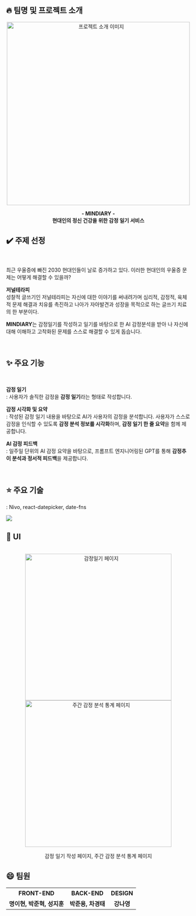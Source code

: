 ## :fire: 팀명 및 프로젝트 소개

<p align="center">
  <img src="https://github.com/user-attachments/assets/c9e7a21e-70c8-49e5-8da7-66a4a3ab9056" alt="프로젝트 소개 이미지" width="500"/>
</p>

<p align="center">
  <strong>
    - MINDIARY -<br>
    현대인의 정신 건강을 위한 감정 일기 서비스
  </strong>
</p>

## :heavy_check_mark: 주제 선정
<br>

최근 우울증에 빠진 2030 현대인들이 날로 증가하고 있다. 이러한 현대인의 우울증 문제는 어떻게 해결할 수 있을까?

**저널테라피** <br>
성찰적 글쓰기인 저널테라피는 자신에 대한 이야기를 써내려가며 심리적, 감정적, 육체적 문제 해결과 치유를 촉진하고 나아가 자아발견과 성장을 목적으로 하는 글쓰기 치료의 한 부분이다.

**MINDIARY**는 감정일기를 작성하고 일기를 바탕으로 한 AI 감정분석을 받아 나 자신에 대해 이해하고 고착화된 문제를 스스로 해결할 수 있게 돕습니다.

<br>

## ✨ 주요 기능
<br>

**감정 일기**  
: 사용자가 솔직한 감정을 **감정 일기**라는 형태로 작성합니다.

**감정 시각화 및 요약**  
: 작성된 감정 일기 내용을 바탕으로 AI가 사용자의 감정을 분석합니다. 사용자가 스스로 감정을 인식할 수 있도록 **감정 분석 정보를 시각화**하며, **감정 일기 한 줄 요약**을 함께 제공합니다.

**AI 감정 피드백**  
: 일주일 단위의 AI 감정 요약을 바탕으로, 프롬프트 엔지니어링된 GPT를 통해 **감정추이 분석과 정서적 피드백**을 제공합니다.

<br>

## :star: 주요 기술
: Nivo, react-datepicker, date-fns
<br>

<img src="https://github.com/user-attachments/assets/fb8307f0-a240-421a-a78a-e594930c2d22"/>

<br>

## :yellow_heart: UI
<br>
<div align="center">
  <img src="https://github.com/user-attachments/assets/402564b3-1683-4aa2-bf19-f3026fd1dc24" alt="감정일기 페이지" width="400"/>
  <img src="https://github.com/user-attachments/assets/1ea4bae2-eeab-4f9d-9bd4-a89098345dda" alt="주간 감정 분석 통계 페이지" width="400"/>
</div>

<p align="center">
  감정 일기 작성 페이지, 주간 감정 분석 통계 페이지
</p>

## :smile: 팀원
<table>
  <tr> 
    <th align='center'><strong>FRONT-END</strong></th> 
    <th align='center'><strong>BACK-END</strong></th> 
    <th align='center'><strong>DESIGN</strong></th> 
  </tr>
  <tr> 
    <td align='center'><strong>명이현, 박준혁, 성지훈</strong></td> 
    <td align='center'><strong>박준용, 차경태</strong></td> 
    <td align='center'><strong>강나영</strong></td> 
  </tr>
</table>
